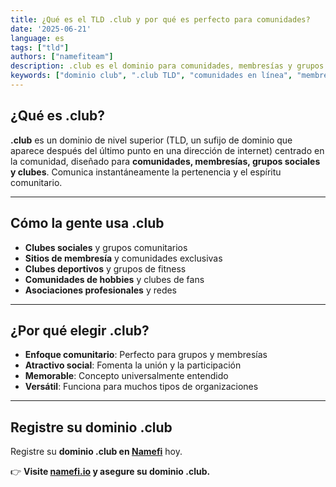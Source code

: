 ```yaml
---
title: ¿Qué es el TLD .club y por qué es perfecto para comunidades?
date: '2025-06-21'
language: es
tags: ["tld"]
authors: ["namefiteam"]
description: .club es el dominio para comunidades, membresías y grupos sociales. Perfecto para construir comunidades y clubes en línea.
keywords: ["dominio club", ".club TLD", "comunidades en línea", "membresías", "grupos sociales", "asociaciones"]
---
```


## **¿Qué es .club?**

**.club** es un dominio de nivel superior (TLD, un sufijo de dominio que aparece después del último punto en una dirección de internet) centrado en la comunidad, diseñado para **comunidades, membresías, grupos sociales y clubes**. Comunica instantáneamente la pertenencia y el espíritu comunitario.

---

## **Cómo la gente usa .club**

*   **Clubes sociales** y grupos comunitarios
*   **Sitios de membresía** y comunidades exclusivas
*   **Clubes deportivos** y grupos de fitness
*   **Comunidades de hobbies** y clubes de fans
*   **Asociaciones profesionales** y redes

---

## **¿Por qué elegir .club?**

*   **Enfoque comunitario**: Perfecto para grupos y membresías
*   **Atractivo social**: Fomenta la unión y la participación
*   **Memorable**: Concepto universalmente entendido
*   **Versátil**: Funciona para muchos tipos de organizaciones

---

## **Registre su dominio .club**

Registre su **dominio .club en [Namefi](https://namefi.io)** hoy.

👉 **Visite [namefi.io](https://namefi.io) y asegure su dominio .club.**